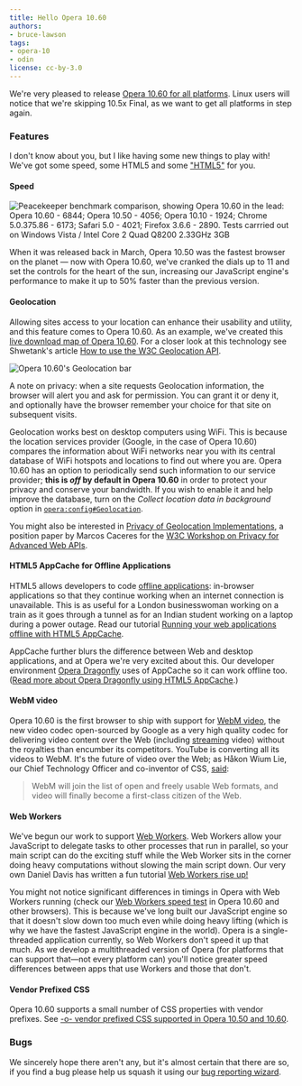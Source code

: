 ```yaml
---
title: Hello Opera 10.60
authors:
- bruce-lawson
tags:
- opera-10
- odin
license: cc-by-3.0
---
```


<p>We&#39;re very pleased to release <a href="http://www.opera.com/desktop/">Opera 10.60 for all platforms</a>. Linux users will notice that we&#39;re skipping 10.5x Final, as we want to get all platforms in step again.</p>

<h3>Features</h3>

<p>I don&#39;t know about you, but I like having some new things to play with! We&#39;ve got some speed, some HTML5 and some <a href="http://www.isgeolocationpartofhtml5.com/" target="_blank">&quot;HTML5&quot;</a> for you.</p>

<h4>Speed</h4>

<p><img src="{{ page.id }}/opera10.60-peacekeeper3.png" alt="Peacekeeper benchmark comparison, showing Opera 10.60 in the lead: Opera 10.60 - 6844; Opera 10.50 - 4056; Opera 10.10 - 1924; Chrome 5.0.375.86 - 6173; Safari 5.0 - 4021; Firefox 3.6.6 - 2890. Tests carrried out on Windows Vista / Intel Core 2 Quad Q8200 2.33GHz 3GB" /></p>

<p>When it was released back in March, Opera 10.50 was the fastest browser on the planet — now with Opera 10.60, we&#39;ve cranked the dials up to 11 and set the controls for the heart of the sun, increasing our JavaScript engine&#39;s performance to make it up to 50% faster than the previous version.</p>


<h4>Geolocation</h4>
<p>Allowing sites access to your location can enhance their usability and utility, and this feature comes to Opera 10.60. As an example, we&#39;ve created this <a href="http://www.opera.com/livemap/">live download map of Opera 10.60</a>. For a closer look at this technology see Shwetank&#39;s article <a href="http://dev.opera.com/articles/view/how-to-use-the-w3c-geolocation-api/">How to use the W3C Geolocation API</a>.</p>


<img src="{{ page.id }}/geolocationbar.png" alt="Opera 10.60&#39;s Geolocation bar" />

<p>A note on privacy: when a site requests Geolocation information, the browser will alert you and ask for permission. You can grant it or deny it, and optionally have the browser remember your choice for that site on subsequent visits.</p>


<p>Geolocation works best on desktop computers using WiFi. This is because the location services provider (Google, in the case of Opera 10.60) compares the information about WiFi networks near you with its central database of WiFi hotspots and locations to find out where you are. Opera 10.60 has an option to periodically send such information to our service provider; <strong>this is <em>off</em> by default in Opera 10.60</strong> in order to protect your privacy and conserve your bandwidth. If you wish to enable it and help improve the database, turn on the <cite>Collect location data in background</cite> option in <a href="opera:config#Geolocation"><code>opera:config#Geolocation</code></a>.</p>

<p>You might also be interested in <a href="http://datadriven.com.au/2010/06/privacy-of-geolocation-implementations/">Privacy of Geolocation Implementations</a>, a position paper by Marcos Caceres for the <a href="http://www.w3.org/2010/api-privacy-ws/">W3C Workshop on Privacy for Advanced Web APIs</a>.</p>


<h4>HTML5 AppCache for Offline Applications</h4>
<p>HTML5 allows developers to code <a href="http://dev.w3.org/html5/spec/offline.html#">offline applications</a>: in-browser applications so that they continue working when an internet connection is unavailable. This is as useful for a London businesswoman working on a train as it goes through a tunnel as for an Indian student working on a laptop during  a power outage. Read our tutorial <a href="http://dev.opera.com/articles/view/html5-offline-applications/"> Running your web applications offline with HTML5 AppCache</a>.</p>


<p>AppCache further blurs the difference between Web and desktop applications, and at Opera we&#39;re very excited about this. Our developer environment <a href="http://www.opera.com/dragonfly/">Opera Dragonfly</a> uses of AppCache so it can work offline too. (<a href="http://my.opera.com/dragonfly/blog/2010/07/01/opera-dragonfly-updated-for-opera-10-60">Read more about Opera Dragonfly using HTML5 AppCache</a>.)</p>


<h4>WebM video</h4>
<p>Opera 10.60 is the first browser to ship with support for <a href="http://www.webmproject.org/about/">WebM video</a>, the new video codec open-sourced by Google as a very high quality codec for delivering video content over the Web (including <a href="http://zaheer.merali.org/articles/2010/06/02/webm-and-vp8-streaming-live-from-flumotion/" target="_blank">streaming</a> video) without the royalties than encumber its competitors. YouTube is converting all its videos to WebM. It&#39;s the future of video over the Web; as Håkon Wium Lie, our Chief Technology Officer and co-inventor of CSS, <a href="http://labs.opera.com/news/2010/05/19/" target="_blank">said</a>:</p>


<blockquote>WebM will join the list of open and freely usable Web formats, and video will finally become a first-class citizen of the Web.</blockquote>

<h4>Web Workers</h4>

<p>We&#39;ve begun our work to support <a href="http://www.w3.org/TR/workers/" target="_blank">Web Workers</a>. Web Workers allow your JavaScript to delegate tasks to other processes that run in parallel, so your main script can do the exciting stuff while the Web Worker sits in the corner doing heavy computations without slowing the main script down. Our very own Daniel Davis has written a fun tutorial <a href="http://dev.opera.com/articles/view/web-workers-rise-up/">Web Workers rise up!</a></p>

<p>You might not notice significant differences in timings in Opera with Web Workers running (check our <a href="http://people.opera.com/danield/webapps/web-workers/">Web Workers speed test</a> in Opera 10.60 and other browsers). This is because we&#39;ve long built our JavaScript engine so that it doesn&#39;t slow down too much even while doing heavy lifting (which is why we have the fastest JavaScript engine in the world). Opera is a single-threaded application currently, so Web Workers don&#39;t speed it up that much. As we develop a multithreaded version of Opera (for platforms that can support that—not every platform can) you&#39;ll notice greater speed differences between apps that use Workers and those that don&#39;t.</p>
<h4>Vendor Prefixed CSS</h4>
Opera 10.60 supports a small number of CSS properties with vendor prefixes. See <a href="http://my.opera.com/ODIN/blog/2010/06/25/o-vendor-prefixed-css-supported-in-opera-10-50">-o- vendor prefixed CSS supported in Opera 10.50 and 10.60</a>.
<h3>Bugs</h3>
<p>We sincerely hope there aren&#39;t any, but it&#39;s almost certain that there are so, if you find a bug please help us squash it using our <a href="https://bugs.opera.com/wizard">bug reporting wizard</a>.</p>





